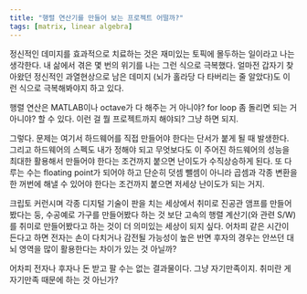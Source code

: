```yaml
---
title: "행렬 연산기를 만들어 보는 프로젝트 어떨까?"
tags: [matrix, linear algebra]
---
```


정신적인 데미지를 효과적으로 치료하는 것은 재미있는 토픽에 몰두하는 일이라고 나는 생각한다. 내 삶에서 겪은 몇 번의 위기를 나는 그런 식으로 극복했다. 얼마전 갑자기 찾아왔던 정신적인 과열현상으로 남은 데미지 (뇌가 홀라당 다 타버리는 줄 알았다)도 이런 식으로 극복해봐야지 하고 있다.

행렬 연산은 MATLAB이나 octave가 다 해주는 거 아니야? for loop 좀 돌리면 되는 거 아니야? 할 수 있다. 이런 걸 뭘 프로젝트까지 해야되? 그냥 하면 되지.

그렇다. 문제는 여기서 하드웨어를 직접 만들어야 한다는 단서가 붙게 될 때 발생한다. 그리고 하드웨어의 스펙도 내가 정해야 되고 무엇보다도 이 주어진 하드웨어의 성능을 최대한 활용해서 만들어야 한다는 조건까지 붙으면 난이도가 수직상승하게 된다. 또 다루는 수는 floating point가 되어야 하고 단순히 덧셈 뺄셈이 아니라 곱셈과 각종 변환을 한 꺼번에 해낼 수 있어야 한다는 조건까지 붙으면 저세상 난이도가 되는 거지.

크립토 커런시며 각종 디지털 기술이 판을 치는 세상에서 취미로 진공관 앰프를 만들어봤다는 둥, 수공예로 가구를 만들어봤다 하는 것 보단 고속의 행렬 계산기(와 관련 S/W)를 취미로 만들어봤다고 하는 것이 더 의미있는 세상이 되지 싶다. 어차피 같은 시간이 든다고 하면 전자는 손이 다치거나 감전될 가능성이 높은 반면 후자의 경우는 안쓰던 대뇌 영역을 많이 활용한다는 차이가 있는 것 아닐까?

어차피 전자나 후자나 돈 받고 팔 수는 없는 결과물이다. 그냥 자기만족이지. 취미란 게 자기만족 때문에 하는 것 아닌가?

